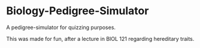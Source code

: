 # Biology-Pedigree-Simulator
A pedigree-simulator for quizzing purposes.

This was made for fun, after a lecture in BIOL 121 regarding hereditary traits.
